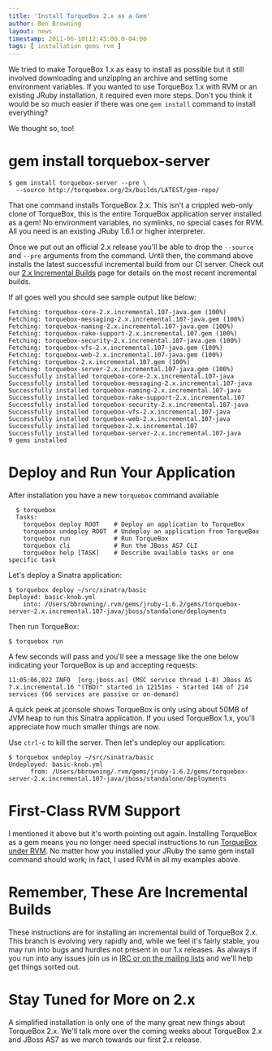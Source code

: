 ```yaml
---
title: 'Install TorqueBox 2.x as a Gem'
author: Ben Browning
layout: news
timestamp: 2011-06-10t12:45:00.0-04:00
tags: [ installation gems rvm ]
---
```


[2x-builds]: /2x/builds/
[tb_rvm]: /news/2011/02/25/using-rvm-with-torquebox/
[community]: /community/

We tried to make TorqueBox 1.x as easy to install as possible but it
still involved downloading and unzipping an archive and setting some
environment variables. If you wanted to use TorqueBox 1.x with RVM or
an existing JRuby installation, it required even more steps. Don't you
think it would be so much easier if there was one `gem install`
command to install everything?

We thought so, too!


# gem install torquebox-server

    $ gem install torquebox-server --pre \
      --source http://torquebox.org/2x/builds/LATEST/gem-repo/

That one command installs TorqueBox 2.x. This isn't a crippled
web-only clone of TorqueBox, this is the entire TorqueBox application
server installed as a gem! No environment variables, no symlinks, no
special cases for RVM. All you need is an existing JRuby 1.6.1 or
higher interpreter.

Once we put out an official 2.x release you'll be able to drop the
`--source` and `--pre` arguments from the command. Until then, the
command above installs the latest successful incremental build from
our CI server. Check out our [2.x Incremental Builds][2x-builds] page
for details on the most recent incremental builds.

If all goes well you should see sample output like below:

    Fetching: torquebox-core-2.x.incremental.107-java.gem (100%)
    Fetching: torquebox-messaging-2.x.incremental.107-java.gem (100%)
    Fetching: torquebox-naming-2.x.incremental.107-java.gem (100%)
    Fetching: torquebox-rake-support-2.x.incremental.107.gem (100%)
    Fetching: torquebox-security-2.x.incremental.107-java.gem (100%)
    Fetching: torquebox-vfs-2.x.incremental.107-java.gem (100%)
    Fetching: torquebox-web-2.x.incremental.107-java.gem (100%)
    Fetching: torquebox-2.x.incremental.107.gem (100%)
    Fetching: torquebox-server-2.x.incremental.107-java.gem (100%)
    Successfully installed torquebox-core-2.x.incremental.107-java
    Successfully installed torquebox-messaging-2.x.incremental.107-java
    Successfully installed torquebox-naming-2.x.incremental.107-java
    Successfully installed torquebox-rake-support-2.x.incremental.107
    Successfully installed torquebox-security-2.x.incremental.107-java
    Successfully installed torquebox-vfs-2.x.incremental.107-java
    Successfully installed torquebox-web-2.x.incremental.107-java
    Successfully installed torquebox-2.x.incremental.107
    Successfully installed torquebox-server-2.x.incremental.107-java
    9 gems installed


# Deploy and Run Your Application

After installation you have a new `torquebox` command available

      $ torquebox
      Tasks:
        torquebox deploy ROOT    # Deploy an application to TorqueBox
        torquebox undeploy ROOT  # Undeploy an application from TorqueBox
        torquebox run            # Run TorqueBox
        torquebox cli            # Run the JBoss AS7 CLI
        torquebox help [TASK]    # Describe available tasks or one specific task

Let's deploy a Sinatra application:

    $ torquebox deploy ~/src/sinatra/basic
    Deployed: basic-knob.yml
        into: /Users/bbrowning/.rvm/gems/jruby-1.6.2/gems/torquebox-server-2.x.incremental.107-java/jboss/standalone/deployments

Then run TorqueBox:

    $ torquebox run

A few seconds will pass and you'll see a message like the one below
indicating your TorqueBox is up and accepting requests:

    11:05:06,022 INFO  [org.jboss.as] (MSC service thread 1-8) JBoss AS 7.x.incremental.16 "(TBD)" started in 12151ms - Started 148 of 214 services (66 services are passive or on-demand)

A quick peek at jconsole shows TorqueBox is only using about 50MB of
JVM heap to run this Sinatra application. If you used TorqueBox 1.x,
you'll appreciate how much smaller things are now.

Use `ctrl-c` to kill the server. Then let's undeploy our application:

    $ torquebox undeploy ~/src/sinatra/basic
    Undeployed: basic-knob.yml
          from: /Users/bbrowning/.rvm/gems/jruby-1.6.2/gems/torquebox-server-2.x.incremental.107-java/jboss/standalone/deployments


# First-Class RVM Support

I mentioned it above but it's worth pointing out again. Installing
TorqueBox as a gem means you no longer need special instructions to
run [TorqueBox under RVM][tb_rvm]. No matter how you installed your
JRuby the same gem install command should work; in fact, I used RVM in
all my examples above.


# Remember, These Are Incremental Builds

These instructions are for installing an incremental build of
TorqueBox 2.x. This branch is evolving very rapidly and, while we feel
it's fairly stable, you may run into bugs and hurdles not present in
our 1.x releases. As always if you run into any issues join us in [IRC
or on the mailing lists][community] and we'll help get things sorted
out.


# Stay Tuned for More on 2.x

A simplified installation is only one of the many great new things
about TorqueBox 2.x. We'll talk more over the coming weeks about
TorqueBox 2.x and JBoss AS7 as we march towards our first 2.x release.

